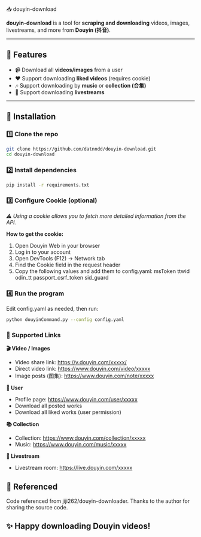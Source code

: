  📥 douyin-download  

**douyin-download** is a tool for **scraping and downloading** videos, images, livestreams, and more from **Douyin (抖音)**.  

---

## 🚀 Features  
- 📹 Download all **videos/images** from a user  
- ❤️ Support downloading **liked videos** (requires cookie)  
- 🎶 Support downloading by **music** or **collection (合集)**  
- 🔴 Support downloading **livestreams**  

---

## 🔧 Installation  

### 1️⃣ Clone the repo  
```bash  
git clone https://github.com/datnndd/douyin-download.git  
cd douyin-download
```
  
### 2️⃣ Install dependencies
```bash
pip install -r requirements.txt
```
 
### 3️⃣ Configure Cookie (optional)
*⚠️ Using a cookie allows you to fetch more detailed information from the API.*

**How to get the cookie:**
  1. Open Douyin Web in your browser
  2. Log in to your account
  3. Open DevTools (F12) → Network tab
  4. Find the Cookie field in the request header
  5. Copy the following values and add them to config.yaml:
     msToken
     ttwid
     odin_tt
     passport_csrf_token
     sid_guard

### 4️⃣ Run the program
Edit config.yaml as needed, then run:
```bash
python douyinCommand.py --config config.yaml
```

### 📝 Supported Links
**🎬 Video / Images**
  - Video share link: https://v.douyin.com/xxxxx/
  - Direct video link: https://www.douyin.com/video/xxxxx
  - Image posts (图集): https://www.douyin.com/note/xxxxx

**👤 User**
  - Profile page: https://www.douyin.com/user/xxxxx
  - Download all posted works
  - Download all liked works (user permission)

**📚 Collection**
  - Collection: https://www.douyin.com/collection/xxxxx
  - Music: https://www.douyin.com/music/xxxxx

**🔴 Livestream**
  - Livestream room: https://live.douyin.com/xxxxx

## 🙏 Referenced
Code referenced from jiji262/douyin-downloader.
Thanks to the author for sharing the source code.

## ✨ Happy downloading Douyin videos!
